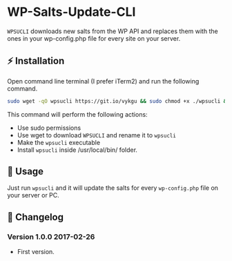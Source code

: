 # WP-Salts-Update-CLI

`WPSUCLI` downloads new salts from the WP API and replaces them with the ones in your wp-config.php file for every site on your server.

## ⚡️ Installation

Open command line terminal (I prefer iTerm2) and run the following command.

```bash
sudo wget -qO wpsucli https://git.io/vykgu && sudo chmod +x ./wpsucli && sudo install ./wpsucli /usr/local/bin/wpsucli
```

This command will perform the following actions:

- Use sudo permissions
- Use wget to download `WPSUCLI` and rename it to `wpsucli` 
- Make the `wpsucli` executable
- Install `wpsucli` inside /usr/local/bin/ folder.

## 🙌 Usage

Just run `wpsucli` and it will update the salts for every `wp-config.php` file on your server or PC.

## 🎯 Changelog

### Version 1.0.0 2017-02-26
- First version.

